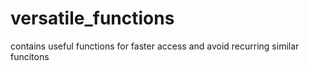 # versatile_functions

contains useful functions for faster access and avoid recurring similar funcitons
